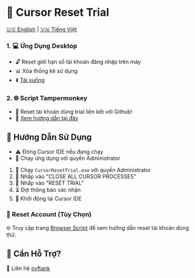 # 🔄 Cursor Reset Trial

[🇺🇸 English](README.MD) | [🇻🇳 Tiếng Việt](README_VI.MD)

### 1. 💻 Ứng Dụng Desktop

- 🔓 Reset giới hạn số tài khoản đăng nhập trên máy
- 📊 Xóa thống kê sử dụng
- ⬇️ [Tải xuống](https://github.com/ovftank/cursor-reset-trial/releases/tag/v1.0.0)

### 2. 🌐 Script Tampermonkey

- 🔄 Reset tài khoản dùng trial liên kết với Github!
- 📖 [Xem hướng dẫn tại đây](https://github.com/ovftank/cursor-reset-trial/blob/main/tampermonkey-script/README_VI.MD)

## 📝 Hướng Dẫn Sử Dụng

- ⚠️ Đóng Cursor IDE nếu đang chạy
- 🔑 Chạy ứng dụng với quyền Administrator

1. 🚀 Chạy `CursorResetTrial.exe` với quyền Administrator
2. 🛑 Nhấp vào "CLOSE ALL CURSOR PROCESSES"
3. 🔄 Nhấp vào "RESET TRIAL"
4. ⏳ Đợi thông báo xác nhận
5. 🔁 Khởi động lại Cursor IDE

### 🔄 Reset Account (Tùy Chọn)

🌐 Truy cập trang [Browser Script](https://github.com/ovftank/cursor-reset-trial/tree/main/tampermonkey-script) để xem hướng dẫn reset tài khoản dùng thử.

## 💬 Cần Hỗ Trợ?

📱 Liên hệ [ovftank](https://t.me/ovftank)
